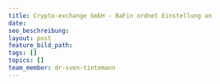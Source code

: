 ```yaml
---
title: Crypto-exchange GmbH - BaFin ordnet Einstellung an
date:
seo_beschreibung:
layout: post
feature_bild_path:
tags: []
topics: []
team_member: dr-sven-tintemann
---
```

